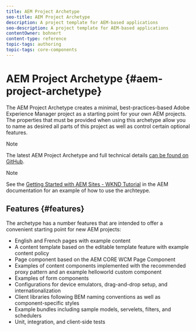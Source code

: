 ```yaml
---
title: AEM Project Archetype
seo-title: AEM Project Archetype
description: A project template for AEM-based applications
seo-description: A project template for AEM-based applications
contentOwner: bohnert
content-type: reference
topic-tags: authoring
topic-tags: core-components
---
```


# AEM Project Archetype {#aem-project-archetype}

The AEM Project Archetype creates a minimal, best-practices-based Adobe Experience Manager project as a starting point for your own AEM projects. The properties that must be provided when using this archetype allow you to name as desired all parts of this project as well as control certain optional features.

>[!NOTE]
>The latest AEM Project Archetype and full technical details [can be found on GitHub](https://github.com/adobe/aem-project-archetype).

>[!NOTE]
>See the [Getting Started with AEM Sites - WKND Tutorial](https://docs.adobe.com/content/help/en/experience-manager-learn/getting-started-wknd-tutorial-develop/overview.html) in the AEM documentation for an example of how to use the archteype.

## Features {#features}

The archetype has a number features that are intended to offer a convenient starting point for new AEM projects:

* English and French pages with example content
* A content template based on the editable template feature with example content policy
* Page component based on the AEM CORE WCM Page Component
* Examples of content components implemented with the recommended proxy pattern and an example helloworld custom component
* Examples of form components
* Configurations for device emulators, drag-and-drop setup, and internationalization
* Client libraries following BEM naming conventions as well as component-specific styles
* Example bundles including sample models, servelets, filters, and schedulers
* Unit, integration, and client-side tests


